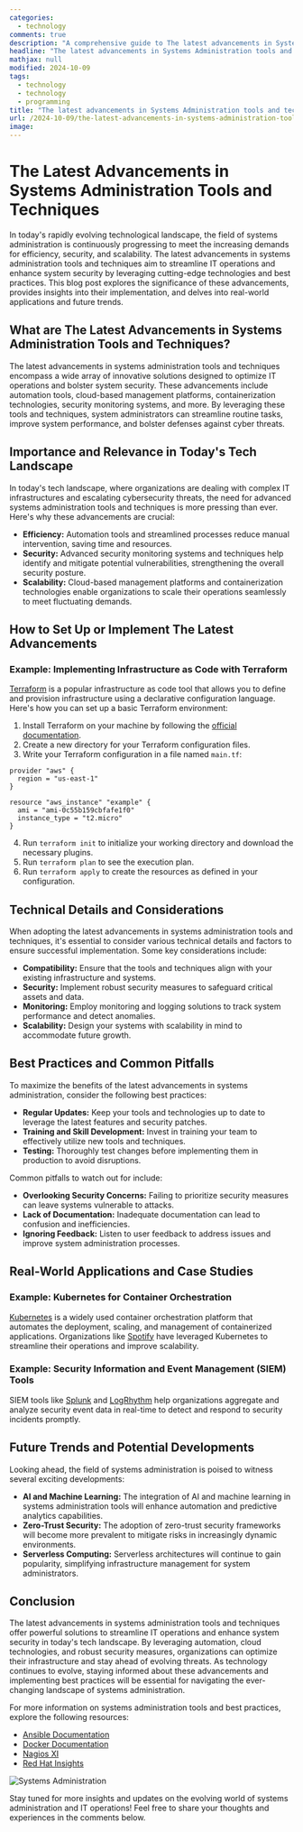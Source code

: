 ```yaml
---
categories:
  - technology
comments: true
description: "A comprehensive guide to The latest advancements in Systems Administration tools and techniques to streamline IT operations and enhance system security"
headline: "The latest advancements in Systems Administration tools and techniques to streamline IT operations and enhance system security: Everything You Need to Know"
mathjax: null
modified: 2024-10-09
tags:
  - technology
  - technology
  - programming
title: "The latest advancements in Systems Administration tools and techniques to streamline IT operations and enhance system security: A Deep Dive"
url: /2024-10-09/the-latest-advancements-in-systems-administration-tools-and-techniques-to-streamline-it-operations-and-enhance-system-security/
image: 
---
```


# The Latest Advancements in Systems Administration Tools and Techniques

In today's rapidly evolving technological landscape, the field of systems administration is continuously progressing to meet the increasing demands for efficiency, security, and scalability. The latest advancements in systems administration tools and techniques aim to streamline IT operations and enhance system security by leveraging cutting-edge technologies and best practices. This blog post explores the significance of these advancements, provides insights into their implementation, and delves into real-world applications and future trends.

## What are The Latest Advancements in Systems Administration Tools and Techniques?

The latest advancements in systems administration tools and techniques encompass a wide array of innovative solutions designed to optimize IT operations and bolster system security. These advancements include automation tools, cloud-based management platforms, containerization technologies, security monitoring systems, and more. By leveraging these tools and techniques, system administrators can streamline routine tasks, improve system performance, and bolster defenses against cyber threats.

## Importance and Relevance in Today's Tech Landscape

In today's tech landscape, where organizations are dealing with complex IT infrastructures and escalating cybersecurity threats, the need for advanced systems administration tools and techniques is more pressing than ever. Here's why these advancements are crucial:

- **Efficiency:** Automation tools and streamlined processes reduce manual intervention, saving time and resources.
- **Security:** Advanced security monitoring systems and techniques help identify and mitigate potential vulnerabilities, strengthening the overall security posture.
- **Scalability:** Cloud-based management platforms and containerization technologies enable organizations to scale their operations seamlessly to meet fluctuating demands.

## How to Set Up or Implement The Latest Advancements

### Example: Implementing Infrastructure as Code with Terraform

[Terraform](https://www.terraform.io/) is a popular infrastructure as code tool that allows you to define and provision infrastructure using a declarative configuration language. Here's how you can set up a basic Terraform environment:

1. Install Terraform on your machine by following the [official documentation](https://learn.hashicorp.com/terraform/getting-started/install.html).
2. Create a new directory for your Terraform configuration files.
3. Write your Terraform configuration in a file named `main.tf`:

```hcl
provider "aws" {
  region = "us-east-1"
}

resource "aws_instance" "example" {
  ami = "ami-0c55b159cbfafe1f0"
  instance_type = "t2.micro"
}
```

4. Run `terraform init` to initialize your working directory and download the necessary plugins.
5. Run `terraform plan` to see the execution plan.
6. Run `terraform apply` to create the resources as defined in your configuration.

## Technical Details and Considerations

When adopting the latest advancements in systems administration tools and techniques, it's essential to consider various technical details and factors to ensure successful implementation. Some key considerations include:

- **Compatibility:** Ensure that the tools and techniques align with your existing infrastructure and systems.
- **Security:** Implement robust security measures to safeguard critical assets and data.
- **Monitoring:** Employ monitoring and logging solutions to track system performance and detect anomalies.
- **Scalability:** Design your systems with scalability in mind to accommodate future growth.

## Best Practices and Common Pitfalls

To maximize the benefits of the latest advancements in systems administration, consider the following best practices:

- **Regular Updates:** Keep your tools and technologies up to date to leverage the latest features and security patches.
- **Training and Skill Development:** Invest in training your team to effectively utilize new tools and techniques.
- **Testing:** Thoroughly test changes before implementing them in production to avoid disruptions.

Common pitfalls to watch out for include:

- **Overlooking Security Concerns:** Failing to prioritize security measures can leave systems vulnerable to attacks.
- **Lack of Documentation:** Inadequate documentation can lead to confusion and inefficiencies.
- **Ignoring Feedback:** Listen to user feedback to address issues and improve system administration processes.

## Real-World Applications and Case Studies

### Example: Kubernetes for Container Orchestration

[Kubernetes](https://kubernetes.io/) is a widely used container orchestration platform that automates the deployment, scaling, and management of containerized applications. Organizations like [Spotify](https://engineering.atspotify.com/2018/11/27/spotifys-eventdelivery-the-road-to-the-cloud-part-iii/) have leveraged Kubernetes to streamline their operations and improve scalability.

### Example: Security Information and Event Management (SIEM) Tools

SIEM tools like [Splunk](https://www.splunk.com/) and [LogRhythm](https://logrhythm.com/) help organizations aggregate and analyze security event data in real-time to detect and respond to security incidents promptly.

## Future Trends and Potential Developments

Looking ahead, the field of systems administration is poised to witness several exciting developments:

- **AI and Machine Learning:** The integration of AI and machine learning in systems administration tools will enhance automation and predictive analytics capabilities.
- **Zero-Trust Security:** The adoption of zero-trust security frameworks will become more prevalent to mitigate risks in increasingly dynamic environments.
- **Serverless Computing:** Serverless architectures will continue to gain popularity, simplifying infrastructure management for system administrators.

## Conclusion

The latest advancements in systems administration tools and techniques offer powerful solutions to streamline IT operations and enhance system security in today's tech landscape. By leveraging automation, cloud technologies, and robust security measures, organizations can optimize their infrastructure and stay ahead of evolving threats. As technology continues to evolve, staying informed about these advancements and implementing best practices will be essential for navigating the ever-changing landscape of systems administration.

For more information on systems administration tools and best practices, explore the following resources:

- [Ansible Documentation](https://docs.ansible.com/)
- [Docker Documentation](https://docs.docker.com/)
- [Nagios XI](https://www.nagios.com/products/nagios-xi/)
- [Red Hat Insights](https://www.redhat.com/en/technologies/management/insights)

![Systems Administration](https://cdn.pixabay.com/photo/2017/03/27/16/50/technology-2176383_960_720.jpg)

Stay tuned for more insights and updates on the evolving world of systems administration and IT operations! Feel free to share your thoughts and experiences in the comments below.

